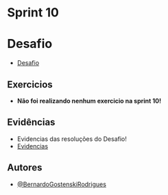# **Sprint 10**

# **Desafio**

- [Desafio](Desafio/README.md)

## **Exercicios**
- **Não foi realizando nenhum exercicio na sprint 10!**

## **Evidências**
- Evidencias das resoluções do Desafio!
- [Evidencias](evidencias/README.md)

## **Autores**
- [@BernardoGostenskiRodrigues](https://github.com/RodriguesBernardo)


